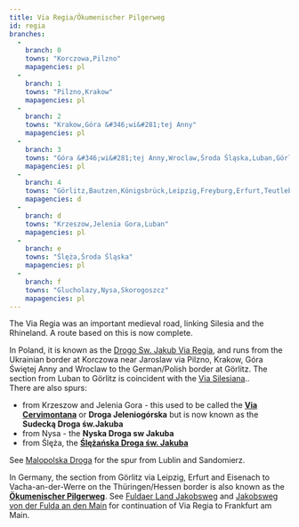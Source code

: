 ```yaml
---
title: Via Regia/Ökumenischer Pilgerweg
id: regia
branches:
  -
    branch: 0
    towns: "Korczowa,Pilzno"
    mapagencies: pl
  -
    branch: 1
    towns: "Pilzno,Krakow"
    mapagencies: pl
  -
    branch: 2
    towns: "Krakow,Góra &#346;wi&#281;tej Anny"
    mapagencies: pl
  -
    branch: 3
    towns: "Góra &#346;wi&#281;tej Anny,Wroclaw,Środa Śląska,Luban,Görlitz"
    mapagencies: pl
  -
    branch: 4
    towns: "Görlitz,Bautzen,Königsbrück,Leipzig,Freyburg,Erfurt,Teutleben,Eisenach,Wartburg,Vacha"
    mapagencies: d
  -
    branch: d
    towns: "Krzeszow,Jelenia Gora,Luban"
    mapagencies: pl
  -
    branch: e
    towns: "Ślęża,Środa Śląska"
    mapagencies: pl
  -
    branch: f
    towns: "Glucholazy,Nysa,Skorogoszcz"
    mapagencies: pl
---
```


The Via Regia was an important medieval road, linking Silesia and the Rhineland. A route based on this is now complete.  
  
In Poland, it is known as the [Drogo Sw. Jakub Via Regia][0], and runs from the Ukrainian border at Korczowa near Jaroslaw via Pilzno, Krakow, Góra Świętej Anny and Wroclaw to the German/Polish border at Görlitz. The section from Luban to Görlitz is coincident with the [Via Silesiana][1]..  
There are also spurs:

* from Krzeszow and Jelenia Gora - this used to be called the [**Via Cervimontana**][2] or **Droga Jeleniogórska** but is now known as the **Sudecką Droga św.Jakuba**
* from Nysa - the **Nyska Droga sw Jakuba**
* from Ślęża, the [**Ślężańska Droga św. Jakuba**][3]

See [Malopolska Droga][4] for the spur from Lublin and Sandomierz.

In Germany, the section from Görlitz via Leipzig, Erfurt and Eisenach to Vacha-an-der-Werre on the Thüringen/Hessen border is also known as the **[Ökumenischer Pilgerweg][5]**. See [Fuldaer Land Jakobsweg][6] and [Jakobsweg von der Fulda an den Main][7] for continuation of Via Regia to Frankfurt am Main.

[0]: http://www.camino.net.pl/viaregia
[1]: jakubow.html
[2]: http://www.camino.net.pl/cervimontana.html
[3]: http://www.camino.net.pl/slezanska.html
[4]: malopolska.html
[5]: http://www.oekumenischer-pilgerweg.de/
[6]: fulda.html
[7]: gelnhausen.html